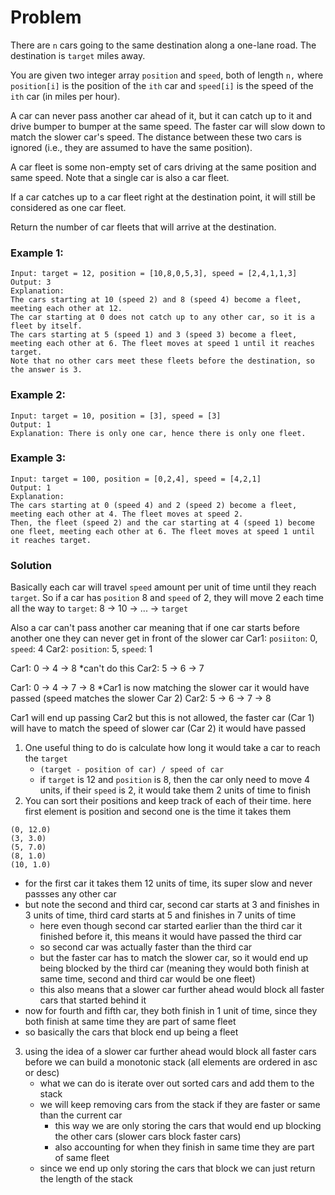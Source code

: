 # Problem
There are `n` cars going to the same destination along a one-lane road. The destination is `target` miles away.

You are given two integer array `position` and `speed`, both of length `n,` where `position[i]` is the position of the `ith` car and `speed[i]` is the speed of the `ith` car (in miles per hour).

A car can never pass another car ahead of it, but it can catch up to it and drive bumper to bumper at the same speed. The faster car will slow down to match the slower car's speed. The distance between these two cars is ignored (i.e., they are assumed to have the same position).

A car fleet is some non-empty set of cars driving at the same position and same speed. Note that a single car is also a car fleet.

If a car catches up to a car fleet right at the destination point, it will still be considered as one car fleet.

Return the number of car fleets that will arrive at the destination.


### Example 1:
```
Input: target = 12, position = [10,8,0,5,3], speed = [2,4,1,1,3]
Output: 3
Explanation:
The cars starting at 10 (speed 2) and 8 (speed 4) become a fleet, meeting each other at 12.
The car starting at 0 does not catch up to any other car, so it is a fleet by itself.
The cars starting at 5 (speed 1) and 3 (speed 3) become a fleet, meeting each other at 6. The fleet moves at speed 1 until it reaches target.
Note that no other cars meet these fleets before the destination, so the answer is 3.
```

### Example 2:
```
Input: target = 10, position = [3], speed = [3]
Output: 1
Explanation: There is only one car, hence there is only one fleet.
```

### Example 3: 
```
Input: target = 100, position = [0,2,4], speed = [4,2,1]
Output: 1
Explanation:
The cars starting at 0 (speed 4) and 2 (speed 2) become a fleet, meeting each other at 4. The fleet moves at speed 2.
Then, the fleet (speed 2) and the car starting at 4 (speed 1) become one fleet, meeting each other at 6. The fleet moves at speed 1 until it reaches target.
```


### Solution
Basically each car will travel `speed` amount per unit of time until they reach `target`.
So if a car has `position` 8 and `speed` of 2, they will move 2 each time all the way to `target`: 8 -> 10 -> ... -> `target`

Also a car can't pass another car meaning that if one car starts before another one they can never get in front of the slower car
Car1: `posiiton`: 0, `speed`: 4
Car2: `position`: 5, `speed`: 1

Car1: 0 -> 4 -> 8 *can't do this
Car2: 5 -> 6 -> 7

Car1: 0 -> 4 -> 7 -> 8 *Car1 is now matching the slower car it would have passed (speed matches the slower Car 2)
Car2: 5 -> 6 -> 7 -> 8

Car1 will end up passing Car2 but this is not allowed, the faster car (Car 1) will have to match the speed of slower car (Car 2) it would have passed

1. One useful thing to do is calculate how long it would take a car to reach the `target`
   - `(target - position of car) / speed of car`
   - if `target` is 12 and `position` is 8, then the car only need to move 4 units, if their `speed` is 2, it would take them 2 units of time to finish
2. You can sort their positions and keep track of each of their time. here first element is position and second one is the time it takes them
```
(0, 12.0)
(3, 3.0)
(5, 7.0)
(8, 1.0)
(10, 1.0)
```
- for the first car it takes them 12 units of time, its super slow and never passses any other car
- but note the second and third car, second car starts at 3 and finishes in 3 units of time, third card starts at 5 and finishes in 7 units of time
  - here even though second car started earlier than the third car it finished before it, this means it would have passed the third car
  - so second car was actually faster than the third car
  - but the faster car has to match the slower car, so it would end up being blocked by the third car (meaning they would both finish at same time, second and third car would be one fleet)
  - this also means that a slower car further ahead would block all faster cars that started behind it
- now for fourth and fifth car, they both finish in 1 unit of time, since they both finish at same time they are part of same fleet
- so basically the cars that block end up being a fleet
3. using the idea of a slower car further ahead would block all faster cars before we can build a monotonic stack (all elements are ordered in asc or desc)
   - what we can do is iterate over out sorted cars and add them to the stack
   - we will keep removing cars from the stack if they are faster or same than the current car
     - this way we are only storing the cars that would end up blocking the other cars (slower cars block faster cars)
     - also accounting for when they finish in same time they are part of same fleet
   - since we end up only storing the cars that block we can just return the length of the stack


